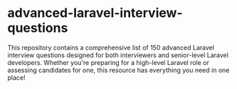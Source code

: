 # advanced-laravel-interview-questions
This repository contains a comprehensive list of 150 advanced Laravel interview questions designed for both interviewers and senior-level Laravel developers. Whether you're preparing for a high-level Laravel role or assessing candidates for one, this resource has everything you need in one place!
